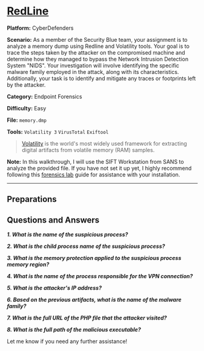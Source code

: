 # <a href="https://cyberdefenders.org/blueteam-ctf-challenges/redline/">RedLine</a>

**Platform:** CyberDefenders

**Scenario:** As a member of the Security Blue team, your assignment is to analyze a memory dump using Redline and Volatility tools. Your goal is to trace the steps taken by the attacker on the compromised machine and determine how they managed to bypass the Network Intrusion Detection System "NIDS". Your investigation will involve identifying the specific malware family employed in the attack, along with its characteristics. Additionally, your task is to identify and mitigate any traces or footprints left by the attacker.

**Category:** Endpoint Forensics

**Difficulty:** Easy

**File:** `memory.dmp`

**Tools:** `Volatility 3` `VirusTotal` `Exiftool`

> [Volatility](https://github.com/volatilityfoundation/volatility3) is the world's most widely used framework for extracting digital artifacts from volatile memory (RAM) samples.  

**Note:** In this walkthrough, I will use the SIFT Workstation from SANS to analyze the provided file. If you have not set it up yet, I highly recommend following this [forensics lab](https://github.com/mmhgwyjs/forensics-lab/blob/main/README.md) guide for assistance with your installation.

---

## **Preparations**


## **Questions and Answers**

***1. What is the name of the suspicious process?***

***2. What is the child process name of the suspicious process?***

***3. What is the memory protection applied to the suspicious process memory region?***

***4. What is the name of the process responsible for the VPN connection?***

***5. What is the attacker's IP address?***

***6. Based on the previous artifacts, what is the name of the malware family?***

***7. What is the full URL of the PHP file that the attacker visited?***

***8. What is the full path of the malicious executable?***

Let me know if you need any further assistance!
